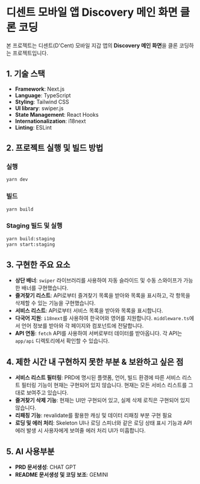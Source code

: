 # 디센트 모바일 앱 Discovery 메인 화면 클론 코딩

본 프로젝트는 디센트(D'Cent) 모바일 지갑 앱의 **Discovery 메인 화면**을 클론 코딩하는 프로젝트입니다.

## 1. 기술 스택

- **Framework**: Next.js
- **Language**: TypeScript
- **Styling**: Tailwind CSS
- **UI library**: swiper.js
- **State Management**: React Hooks
- **Internationalization**: i18next
- **Linting**: ESLint

## 2. 프로젝트 실행 및 빌드 방법

### 실행

```bash
yarn dev
```

### 빌드

```bash
yarn build
```

### Staging 빌드 및 실행

```bash
yarn build:staging
yarn start:staging
```

## 3. 구현한 주요 요소

- **상단 배너**: `swiper` 라이브러리를 사용하여 자동 슬라이드 및 수동 스와이프가 가능한 배너를 구현했습니다.
- **즐겨찾기 리스트**: API로부터 즐겨찾기 목록을 받아와 목록을 표시하고, 각 항목을 삭제할 수 있는 기능을 구현했습니다.
- **서비스 리스트**: API로부터 서비스 목록을 받아와 목록을 표시합니다.
- **다국어 지원**: `i18next`를 사용하여 한국어와 영어를 지원합니다. `middleware.ts`에서 언어 정보를 받아와 각 페이지와 컴포넌트에 전달합니다.
- **API 연동**: `fetch` API를 사용하여 서버로부터 데이터를 받아옵니다. 각 API는 `app/api` 디렉토리에서 확인할 수 있습니다.

## 4. 제한 시간 내 구현하지 못한 부분 & 보완하고 싶은 점

- **서비스 리스트 필터링**: PRD에 명시된 플랫폼, 언어, 빌드 환경에 따른 서비스 리스트 필터링 기능이 현재는 구현되어 있지 않습니다. 현재는 모든 서비스 리스트를 그대로 보여주고 있습니다.
- **즐겨찾기 삭제 기능**: 현재는 UI만 구현되어 있고, 실제 삭제 로직은 구현되어 있지 않습니다.
- **리패칭 기능**: revalidate를 활용한 캐싱 및 데이터 리패칭 부분 구현 필요
- **로딩 및 에러 처리**: Skeleton UI나 로딩 스피너와 같은 로딩 상태 표시 기능과 API 에러 발생 시 사용자에게 보여줄 에러 처리 UI가 미흡합니다.

## 5. AI 사용부분

- **PRD 문서생성**: CHAT GPT
- **README 문서생성 및 코딩 보조**: GEMINI
